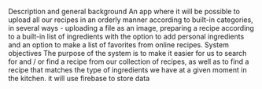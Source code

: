Description and general background An app where it will be possible to upload all our recipes in an orderly manner according to built-in categories, in several ways - uploading a file as an image, preparing a recipe according to a built-in list of ingredients with the option to add personal ingredients and an option to make a list of favorites from online recipes. System objectives The purpose of the system is to make it easier for us to search for and / or find a recipe from our collection of recipes, as well as to find a recipe that matches the type of ingredients we have at a given moment in the kitchen. it will use firebase to store data
